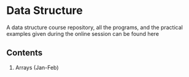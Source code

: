 # Data Structure 

A data structure course repository, all the programs, and the practical examples given during the online session can be found here

## Contents
1. Arrays (Jan-Feb)